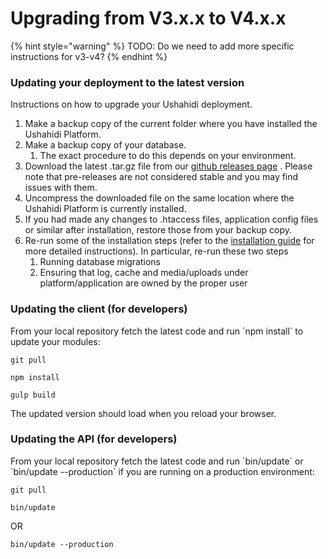 # Upgrading from V3.x.x to V4.x.x

{% hint style="warning" %}
TODO: Do we need to add more specific instructions for v3-v4?
{% endhint %}

### Updating your deployment to the latest version <a id="updating-your-deployment-to-the-latest-version"></a>

Instructions on how to upgrade your Ushahidi deployment.

1. Make a backup copy of the current folder where you have installed the Ushahidi Platform.
2. Make a backup copy of your database.
   1. The exact procedure to do this depends on your environment.
3. Download the latest .tar.gz file from our [github releases page](https://github.com/ushahidi/platform-release/releases) . Please note that pre-releases are not considered stable and you may find issues with them.
4. Uncompress the downloaded file on the same location where the Ushahidi Platform is currently installed.
5. If you had made any changes to .htaccess files, application config files or similar after installation, restore those from your backup copy.
6. Re-run some of the installation steps \(refer to the [installation guide](https://ushahidi.gitbook.io/platform-developer-documentation/v/master/getting-started/setup_alternatives/installing-for-production-environments) for more detailed instructions\). In particular, re-run these two steps
   1. Running database migrations
   2. Ensuring that log, cache and media/uploads under platform/application are owned by the proper user

### Updating the client \(for developers\) <a id="updating-the-client-for-developers"></a>

From your local repository fetch the latest code and run \`npm install\` to update your modules:

```text
git pull
```

```text
npm install
```

```text
gulp build
```

The updated version should load when you reload your browser.

### Updating the API \(for developers\) <a id="updating-the-api-for-developers"></a>

From your local repository fetch the latest code and run \`bin/update\` or \`bin/update --production\` if you are running on a production environment:

```text
git pull
```

```text
bin/update
```

OR

```text
bin/update --production
```


